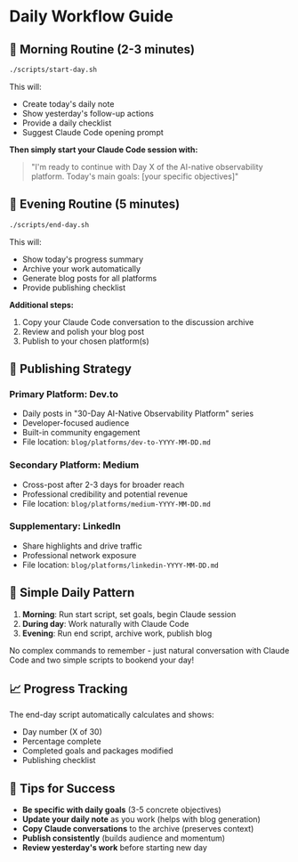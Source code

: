 # Daily Workflow Guide

## 🌅 Morning Routine (2-3 minutes)

```bash
./scripts/start-day.sh
```

This will:
- Create today's daily note
- Show yesterday's follow-up actions
- Provide a daily checklist
- Suggest Claude Code opening prompt

**Then simply start your Claude Code session with:**
> "I'm ready to continue with Day X of the AI-native observability platform. Today's main goals: [your specific objectives]"

## 🌙 Evening Routine (5 minutes)

```bash
./scripts/end-day.sh
```

This will:
- Show today's progress summary
- Archive your work automatically
- Generate blog posts for all platforms
- Provide publishing checklist

**Additional steps:**
1. Copy your Claude Code conversation to the discussion archive
2. Review and polish your blog post
3. Publish to your chosen platform(s)

## 📱 Publishing Strategy

### Primary Platform: **Dev.to**
- Daily posts in "30-Day AI-Native Observability Platform" series
- Developer-focused audience
- Built-in community engagement
- File location: `blog/platforms/dev-to-YYYY-MM-DD.md`

### Secondary Platform: **Medium**  
- Cross-post after 2-3 days for broader reach
- Professional credibility and potential revenue
- File location: `blog/platforms/medium-YYYY-MM-DD.md`

### Supplementary: **LinkedIn**
- Share highlights and drive traffic
- Professional network exposure
- File location: `blog/platforms/linkedin-YYYY-MM-DD.md`

## 🔄 Simple Daily Pattern

1. **Morning**: Run start script, set goals, begin Claude session
2. **During day**: Work naturally with Claude Code
3. **Evening**: Run end script, archive work, publish blog

No complex commands to remember - just natural conversation with Claude Code and two simple scripts to bookend your day!

## 📈 Progress Tracking

The end-day script automatically calculates and shows:
- Day number (X of 30)
- Percentage complete
- Completed goals and packages modified
- Publishing checklist

## 🎯 Tips for Success

- **Be specific with daily goals** (3-5 concrete objectives)
- **Update your daily note** as you work (helps with blog generation)
- **Copy Claude conversations** to the archive (preserves context)
- **Publish consistently** (builds audience and momentum)
- **Review yesterday's work** before starting new day